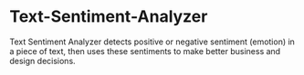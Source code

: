 # Text-Sentiment-Analyzer
Text Sentiment Analyzer detects positive or negative sentiment (emotion) in a piece of text, then uses these sentiments to make better business and design decisions.
